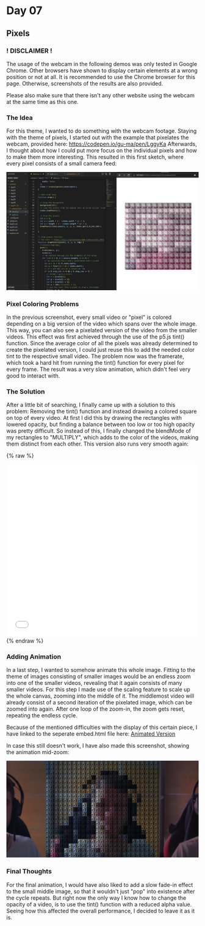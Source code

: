 # Day 07

## Pixels

### ! DISCLAIMER !
The usage of the webcam in the following demos was only tested in Google Chrome.
Other browsers have shown to display certain elements at a wrong position or not at all.
It is recommended to use the Chrome browser for this page. Otherwise, screenshots of the results are also provided.

Please also make sure that there isn't any other website using the webcam at the same time as this one.

### The Idea
For this theme, I wanted to do something with the webcam footage. Staying with the theme of pixels, I started out with the example that pixelates the webcam, provided here: https://codepen.io/gu-ma/pen/LggyKa
Afterwards, I thought about how I could put more focus on the individual pixels and how to make them more interesting. This resulted in this first sketch, where every pixel consists of a small camera feed:

![Screenshot Cam Pixels](content/day07/Screenshot_1.png)

### Pixel Coloring Problems
In the previous screenshot, every small video or "pixel" is colored depending on a big version of the video which spans over the whole image. This way, you can also see a pixelated version of the video from the smaller videos.
This effect was first achieved through the use of the p5.js tint() function. Since the average color of all the pixels was already determined to create the pixelated version, I could just reuse this to add the needed color tint to the respective small video.
The problem now was the framerate, which took a hard hit from running the tint() function for every pixel for every frame. The result was a very slow animation, which didn't feel very good to interact with.

### The Solution
After a little bit of searching, I finally came up with a solution to this problem: Removing the tint() function and instead drawing a colored square on top of every video. At first I did this by drawing the rectangles with lowered opacity, but finding a balance between too low or too high opacity was pretty difficult. So instead of this, I finally changed the blendMode of my rectangles to "MULTIPLY", which adds to the color of the videos, making them distinct from each other. This version also runs very smooth again:

{% raw %}
<iframe src="content/day07/01/embed.html" width="100%" height="450px" frameborder="no"></iframe>
{% endraw %}

### Adding Animation
In a last step, I wanted to somehow animate this whole image. Fitting to the theme of images consisting of smaller images would be an endless zoom into one of the smaller videos, revealing that it again consists of many smaller videos.
For this step I made use of the scaling feature to scale up the whole canvas, zooming into the middle of it. The middlemost video will already consist of a second iteration of the pixelated image, which can be zoomed into again. After one loop of the zoom-in, the zoom gets reset, repeating the endless cycle.

Because of the mentioned difficulties with the display of this certain piece, I have linked to the seperate embed.html file here: [Animated Version](content/day07/02/embed.html)

In case this still doesn't work, I have also made this screenshot, showing the animation mid-zoom:

![Screenshot Animated](content/day07/Screenshot_2.png)

### Final Thoughts
For the final animation, I would have also liked to add a slow fade-in effect to the small middle image, so that it wouldn't just "pop" into existence after the cycle repeats.
But right now the only way I know how to change the opacity of a video, is to use the tint() function with a reduced alpha value. Seeing how this affected the overall performance, I decided to leave it as it is.